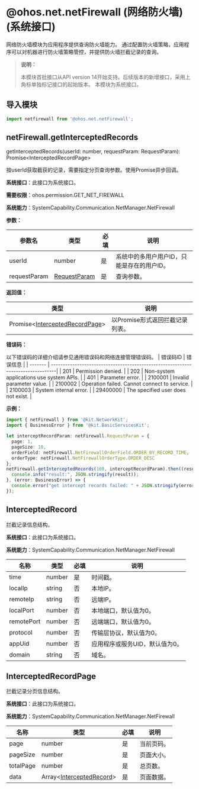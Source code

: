 # @ohos.net.netFirewall (网络防火墙)(系统接口)

<!--Kit: Network Kit-->
<!--Subsystem: Communication-->
<!--Owner: @wmyao_mm-->
<!--Designer: @guo-min_net-->
<!--Tester: @tongxilin-->
<!--Adviser: @zhang_yixin13-->

网络防火墙模块为应用程序提供查询防火墙能力。 通过配置防火墙策略，应用程序可以对机器进行防火墙策略管控，并提供防火墙拦截记录的查询。

> **说明：**
>
> 本模块首批接口从API version 14开始支持。后续版本的新增接口，采用上角标单独标记接口的起始版本。
> 本模块为系统接口。

## 导入模块

```ts
import netfirewall from '@ohos.net.netFirewall';
```

## netFirewall.getInterceptedRecords

getInterceptedRecords(userId: number, requestParam: RequestParam): Promise\<InterceptedRecordPage\>

按userId获取截获的记录，需要指定分页查询参数。使用Promise异步回调。

**系统接口**：此接口为系统接口。

**需要权限**：ohos.permission.GET_NET_FIREWALL

**系统能力**：SystemCapability.Communication.NetManager.NetFirewall

**参数：**

| 参数名       | 类型                                                     | 必填 | 说明                                         |
| ------------ | ------------------------------------------------------- | ---- | -------------------------------------------- |
| userId       | number                                                  | 是   | 系统中的多用户用户ID，只能是存在的用户ID。 |
| requestParam | [RequestParam](js-apis-net-netfirewall.md#requestparam) | 是   | 查询参数。                                   |

**返回值：**

| 类型                                                      | 说明                            |
| --------------------------------------------------------- | ------------------------------- |
| Promise\<[InterceptedRecordPage](#interceptedrecordpage)> | 以Promise形式返回拦截记录列表。 |

**错误码：**

以下错误码的详细介绍请参见通用错误码和网络连接管理错误码。
| 错误码ID | 错误信息                                                                        |
| -------  | --------------------------------------------------------------------------------|
| 201      | Permission denied.                                                              |
| 202      | Non-system applications use system APIs.                                        |
| 401      | Parameter error.                                                                |
| 2100001  | Invalid parameter value.                                                        |
| 2100002  | Operation failed. Cannot connect to service.                                    |
| 2100003  | System internal error.                                                          |
| 29400000 | The specified user does not exist.                                              |
  
**示例：**

```ts
import { netFirewall } from '@kit.NetworkKit';
import { BusinessError } from '@kit.BasicServicesKit';

let interceptRecordParam: netFirewall.RequestParam = {
  page: 1,
  pageSize: 10,
  orderField: netFirewall.NetFirewallOrderField.ORDER_BY_RECORD_TIME,
  orderType: netFirewall.NetFirewallOrderType.ORDER_DESC
};
netFirewall.getInterceptedRecords(100, interceptRecordParam).then((result: netFirewall.InterceptedRecordPage) => {
  console.info("result:", JSON.stringify(result));
}, (error: BusinessError) => {
  console.error("get intercept records failed: " + JSON.stringify(error));
});
```

## InterceptedRecord

拦截记录信息结构。

**系统接口**：此接口为系统接口。

**系统能力**：SystemCapability.Communication.NetManager.NetFirewall

| 名称       | 类型   | 必填 | 说明                |
|------------| -------|------|-------------------- |
| time       | number | 是   | 时间戳。            |
| localIp    | string | 否   | 本地IP。            |
| remoteIp   | string | 否   | 远端IP。            |
| localPort  | number | 否   | 本地端口，默认值为0。          |
| remotePort | number | 否   | 远端端口，默认值为0。          |
| protocol   | number | 否   | 传输层协议，默认值为0。        |
| appUid     | number | 否   | 应用程序或服务UID，默认值为0。 |
| domain     | string | 否   | 域名。              |

## InterceptedRecordPage

拦截记录分页信息结构。

**系统接口**：此接口为系统接口。

**系统能力**：SystemCapability.Communication.NetManager.NetFirewall

| 名称       | 类型                                            | 必填 | 说明       |
|------------| ----------------------------------------------- |------|----------  |
| page       | number                                          | 是   | 当前页码。 |
| pageSize   | number                                          | 是   | 页面大小。 |
| totalPage  | number                                          | 是   | 总页数。   |
| data       | Array\<[InterceptedRecord](#interceptedrecord)> | 是   | 页面数据。 |
